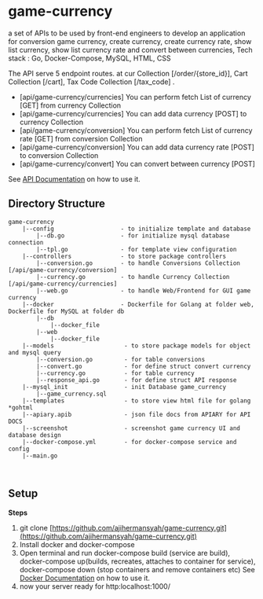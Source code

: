 # game-currency
a set of APIs to be used by front-end engineers to develop an application for conversion game currency, create currency, create currency rate, show list currency, show list currency rate and convert between currencies, Tech stack : Go, Docker-Compose, MySQL, HTML, CSS

The API serve 5 endpoint routes.
at cur Collection [/order/{store_id}], Cart Collection [/cart], Tax Code Collection [/tax_code] .
- [api/game-currency/currencies] You can perform fetch List of currency [GET] from currency Collection
- [api/game-currency/currencies] You can add data currency [POST] to currency Collection
- [api/game-currency/conversion] You can perform fetch List of currency rate [GET] from conversion Collection
- [api/game-currency/conversion] You can add data currency rate [POST] to conversion Collection
- [api/game-currency/convert] You can convert between currency [POST]


See [API Documentation](https://github.com/ajihermansyah/game-currency/blob/master/apiary.apib) on how to use it.

## Directory Structure
```
game-currency
    |--config                   - to initialize template and database
        |--db.go                - for initialize mysql database connection
        |--tpl.go               - for template view configuration
    |--controllers              - to store package controllers
        |--conversion.go        - to handle Conversions Collection [/api/game-currency/conversion]
        |--currency.go          - to handle Currency Collection [/api/game-currency/currencies]
        |--web.go               - to handle Web/Frontend for GUI game currency
    |--docker                   - Dockerfile for Golang at folder web, Dockerfile for MySQL at folder db
        |--db
            |--docker_file
        |--web
            |--docker_file
    |--models                    - to store package models for object and mysql query
        |--conversion.go         - for table conversions
        |--convert.go            - for define struct convert currency
        |--currency.go           - for table currency
        |--response_api.go       - for define struct API response
    |--mysql_init                - init Database game_currency
        |--game_currency.sql
    |--templates                 - to store view html file for golang *gohtml
    |--apiary.apib               - json file docs from APIARY for API DOCS
    |--screenshot                - screenshot game currency UI and database design
    |--docker-compose.yml        - for docker-compose service and config
    |--main.go                   

  
```

## Setup

**Steps**
1. git clone [https://github.com/ajihermansyah/game-currency.git](https://github.com/ajihermansyah/game-currency.git)
2. Install docker and docker-compose 
3. Open terminal and run docker-compose build (service are build), docker-compose up(builds, recreates, attaches to container for service), docker-compose down (stop containers and remove containers etc) See [Docker Documentation](https://docs.docker.com/compose/reference/build/) on how to use it.
4. now your server ready for http:localhost:1000/
